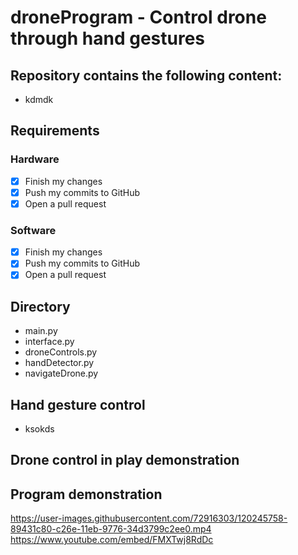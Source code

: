 


# droneProgram - Control drone through hand gestures

## Repository contains the following content:
- kdmdk

## Requirements
### Hardware
- [x] Finish my changes
- [X] Push my commits to GitHub
- [X] Open a pull request

### Software
- [x] Finish my changes
- [X] Push my commits to GitHub
- [X] Open a pull request

## Directory
- main.py
- interface.py
- droneControls.py
- handDetector.py
- navigateDrone.py

## Hand gesture control
- ksokds

## Drone control in play demonstration


## Program demonstration
https://user-images.githubusercontent.com/72916303/120245758-89431c80-c26e-11eb-9776-34d3799c2ee0.mp4
https://www.youtube.com/embed/FMXTwj8RdDc

